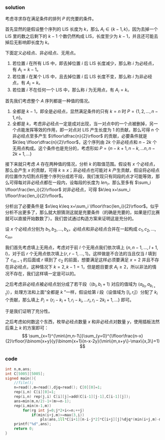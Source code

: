 ### solution

考虑寻求存在满足条件的排列 $P$ 的充要的条件。

首先显然的是假设整个序列的 LIS 长度为 $k$，那么 $A_i\in\{k-1,k\}$，因为去掉一个 LIS 里的数之后剩下的 $k-1$ 个数仍然构成 LIS，长度至少为 $k-1$，并且还可能去掉后无影响即长度为 $k$。

下面定义必经点、非必经点、无用点。

1. 若位置 $i$ 在所有 LIS 中，即去掉位置 $i$ 后 LIS 长度减少，那么称 $i$ 为必经点，有 $A_i=k-1$。
2. 若位置 $i$ 在某个 LIS 中，且去掉位置 $i$ 后 LIS 长度不变，那么称 $i$ 为非必经点，有 $A_i=k$。
3. 若位置 $i$ 不在任何一个 LIS 中，那么称 $i$ 为无用点，有 $A_i=k$。

首先我们考虑整个 $A$ 序列都是一种值的情况。

1. 全都是 $k-1$，即全是必经点，显然满足条件的只有 $k=n$ 时 $P=\{1,2,\ldots,n-1,n\}$。
2. 全都是 $k$，考虑非必经点一定是成对出现，当一对点中的一个点被删掉，另一个点能发挥等效的作用，即一对点对 LIS 产生长度为 $1$ 的贡献，那么可得 $n$ 个非必经点至多产生 $\lfloor\dfrac{n}{2}\rfloor$ 的贡献，必要条件就是 $k\leq \lfloor\dfrac{n}{2}\rfloor$，这个序列由 $2k$ 个非必经点和 $n-2k$ 个无用点构成。这个条件也是充分的，考虑形如 $P=\{n-k+1,n-k,\ldots n,n-2k+1,\ldots\}$

接下来就只考虑 $A$ 存在两种值的情况，分析 $k$ 的取值范围。假设有 $x$ 个必经点，那么会产生 $x$ 的贡献，可得 $k\geq x$；非必经点也可能对 $k$ 产生贡献，假设将必经点的位置作为切割点将整个序列分成若干段，我们发现只有同段的点才可能等效，那么可得每对非必经点都在一段内，设每段的长度为 $len_i$，那么至多有 $\sum_i \lfloor\frac{len_i}{2}\rfloor$ 对非必经点，可得 $k\leq x+\sum_i \lfloor\frac{len_i}{2}\rfloor$。

分析出了必要条件是 $x\leq k\leq x+\sum_i \lfloor\frac{len_i}{2}\rfloor$。似乎分析不出更多了，那么就大胆猜测这就是充要条件（的确是充要的，如果是打比赛就可以直接开始数数了）。我们尝试通过构造方案来证明这是充分的。

设 $x$ 个必经点分别为 $b_1,b_2,\ldots,b_x$，必经点和非必经点合并在一起构成 $c_1,c_2,\ldots,c_m$。

我们首先考虑填上无用点，考虑对于前 $l$ 个无用点我们依次填上 $\{n,n-1,\ldots,l+1,l\}$，对于后 $r$ 个无用点依次填上$\{r,r-1,\ldots,1\}$。这样做是不合法的当且仅当 $l$ 填到了 $c_{m-1}$ 的后面或 $r$ 填到了 $c_2$ 的前面，想要满足这样必须要满足 $x=2$ 并且不存在非必经点，这种情况下 $k=2,k-1=1$，但是题目要求 $A_i\geq 2$，所以非法的情况不存在，我们这样填一定是可以的。

之后考虑非必经点被必经点划分成了若干段（$(b_i,b_i+1)$ 对应的值域为 $(a_{b_i},a_{b_{i+1}})$），处理方法和上面“全都是 $k$ ”一样，假设给第 $i$ 段（设值域为 $[l_i,r_i]$）分配了 $k_i$ 个贡献，那么填上 $P_i=\{r_i-k_i+1,r_i-k_i,\ldots r_i,r_i-2k_i+1,\ldots\}$ 即可。

于是我们证明了充分性。

之后考虑如何数这个东西，枚举必经点数量 $x$ 和非必经点对数量 $y$，使用插板法然后乘上 $k$ 的方案即可：
$$
\sum_{x=1}^{\min\{m,n-1\}}\sum_{y=0}^{\lfloor\frac{n-x}{2}\rfloor}\binom{x+y}{y}\binom{x+1}{n-x-2y}(\min\{m,x+y\}-\max\{x,3\}+1)
$$

### code
```cpp
int n,m,ans;
int C[5005][5005];
signed main(){
	//file();
	n=read(),m=read(),djq=read(); C[0][0]=1;
	rep(i,n) C[i][0]=1;
	rep(i,n) rep(j,i) C[i][j]=add(C[i-1][j-1],C[i-1][j]);
	ans=min(m,n/2)-1+(m>=n-1);
	rep(i,min(n-1,m))
		for(rg int j=0;j*2+i<=n;++j)
			if(min(i+j,m)>=max(3,i)) 
				pls(ans,1ll*C[i+1][n-i-j*2]*C[i+j][j]%djq*(min(i+j,m)-max(3,i)+1)%djq);
	printf("%d",ans);
	return 0;
}
```